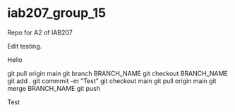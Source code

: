 # iab207_group_15
Repo for A2 of IAB207

Edit testing.

Hello

git pull origin main
git branch BRANCH_NAME
git checkout BRANCH_NAME
git add .
git commmit -m "Test"
git checkout main
git pull origin main
git merge BRANCH_NAME
git push

Test